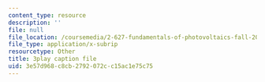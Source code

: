 ```yaml
---
content_type: resource
description: ''
file: null
file_location: /coursemedia/2-627-fundamentals-of-photovoltaics-fall-2013/3e57d968c8cb2792072cc15ac1e75c75_uLbqhIp3ahc.srt
file_type: application/x-subrip
resourcetype: Other
title: 3play caption file
uid: 3e57d968-c8cb-2792-072c-c15ac1e75c75
---
```

